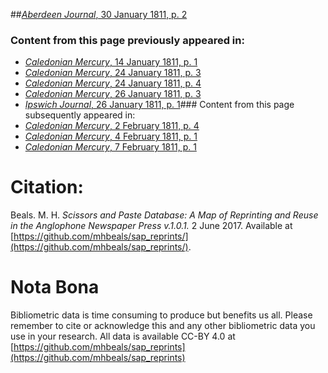 ##[*Aberdeen Journal*, 30 January 1811, p. 2](https://mhbeals.github.io/sap_html/Aberdeen-Journal/Aberdeen-Journal-30-January-1811-p-2)

### Content from this page previously appeared in:
+ [*Caledonian Mercury*, 14 January 1811, p. 1](https://mhbeals.github.io/sap_html/Caledonian-Mercury/Caledonian-Mercury-14-January-1811-p-1)
+ [*Caledonian Mercury*, 24 January 1811, p. 3](https://mhbeals.github.io/sap_html/Caledonian-Mercury/Caledonian-Mercury-24-January-1811-p-3)
+ [*Caledonian Mercury*, 24 January 1811, p. 4](https://mhbeals.github.io/sap_html/Caledonian-Mercury/Caledonian-Mercury-24-January-1811-p-4)
+ [*Caledonian Mercury*, 26 January 1811, p. 3](https://mhbeals.github.io/sap_html/Caledonian-Mercury/Caledonian-Mercury-26-January-1811-p-3)
+ [*Ipswich Journal*, 26 January 1811, p. 1](https://mhbeals.github.io/sap_html/Ipswich-Journal/Ipswich-Journal-26-January-1811-p-1)### Content from this page subsequently appeared in:
+ [*Caledonian Mercury*, 2 February 1811, p. 4](https://mhbeals.github.io/sap_html/Caledonian-Mercury/Caledonian-Mercury-2-February-1811-p-4)
+ [*Caledonian Mercury*, 4 February 1811, p. 1](https://mhbeals.github.io/sap_html/Caledonian-Mercury/Caledonian-Mercury-4-February-1811-p-1)
+ [*Caledonian Mercury*, 7 February 1811, p. 1](https://mhbeals.github.io/sap_html/Caledonian-Mercury/Caledonian-Mercury-7-February-1811-p-1)
                    
# Citation: 

Beals. M. H. *Scissors and Paste Database: A Map of Reprinting and Reuse in the Anglophone Newspaper Press v.1.0.1.* 2 June 2017. Available at [https://github.com/mhbeals/sap_reprints/](https://github.com/mhbeals/sap_reprints/). 
                    
# Nota Bona

Bibliometric data is time consuming to produce but benefits us all. Please remember to cite or acknowledge this and any other bibliometric data you use in your research. All data is available CC-BY 4.0 at [https://github.com/mhbeals/sap_reprints](https://github.com/mhbeals/sap_reprints)